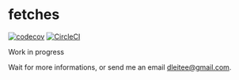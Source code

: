 # fetches
[![codecov](https://codecov.io/gh/dleitee/fetches/branch/master/graph/badge.svg?token=U3H6jLNbac)](https://codecov.io/gh/dleitee/fetches) [![CircleCI](https://circleci.com/gh/dleitee/fetches.svg?style=svg&circle-token=f42a433fef54fd17c818742c05907d4232ccb224)](https://circleci.com/gh/dleitee/fetches)


Work in progress

Wait for more informations, or send me an email dleitee@gmail.com.
